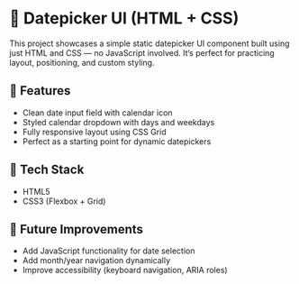 # 📅 Datepicker UI (HTML + CSS)

This project showcases a simple static datepicker UI component built using just HTML and CSS — no JavaScript involved. It’s perfect for practicing layout, positioning, and custom styling.

## 🚀 Features
- Clean date input field with calendar icon
- Styled calendar dropdown with days and weekdays
- Fully responsive layout using CSS Grid
- Perfect as a starting point for dynamic datepickers

## 📁 Tech Stack
- HTML5
- CSS3 (Flexbox + Grid)

## 🔧 Future Improvements
- Add JavaScript functionality for date selection
- Add month/year navigation dynamically
- Improve accessibility (keyboard navigation, ARIA roles)
